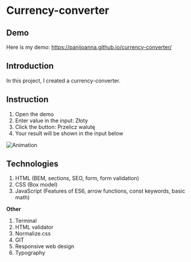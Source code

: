 # Currency-converter

## Demo
Here is my demo:
https://panijoanna.github.io/currency-converter/

## Introduction
In this project, I created a currency-converter.

## Instruction
1. Open the demo
2. Enter value in the input: Złoty
3. Click the button: Przelicz walutę
4. Your result will be shown in the input below

![Animation](https://user-images.githubusercontent.com/105354955/169648151-3df073c1-6725-456c-85e6-b96284cc8d39.gif)

## Technologies
1. HTML (BEM, sections, SEO, form, form validation)
2. CSS (Box model)
3. JavaScript (Features of ES6, arrow functions, const keywords, basic math)

**Other**
1. Terminal
2. HTML validator
3. Normalize.css
4. GIT
5. Responsive web design
6. Typography
